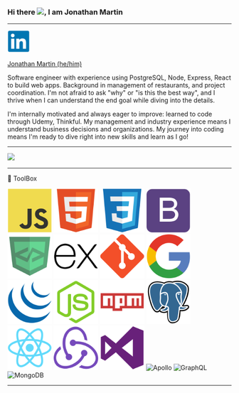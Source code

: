 ### Hi there <img src="https://c.tenor.com/SNL9_xhZl9oAAAAi/waving-hand-joypixels.gif" width="30px">, I am Jonathan Martin

---

<img src="https://github.com/devicons/devicon/blob/master/icons/linkedin/linkedin-original.svg" width="50" height="50" /> <div class="badge-base LI-profile-badge" data-locale="en_US" data-size="medium" data-theme="dark" data-type="VERTICAL" data-vanity="jonathan-martin-software-engineer" data-version="v1"><a class="badge-base__link LI-simple-link" href="https://www.linkedin.com/in/jonathan-martin-software-engineer?trk=profile-badge">Jonathan Martin (he/him)</a></div>

Software engineer with experience using PostgreSQL, Node, Express, React to build web apps. Background in management of restaurants, and project coordination. I'm not afraid to ask "why" or "is this the best way", and I thrive when I can understand the end goal while diving into the details.

I'm internally motivated and always eager to improve: learned to code through Udemy, Thinkful. My management and industry experience means I understand business decisions and organizations. My journey into coding means I'm ready to dive right into new skills and learn as I go!

---

<image src="/Resume-Jonathan-Martin.pd"/>

---

🧰 ToolBox

<img src="https://github.com/devicons/devicon/blob/master/icons/javascript/javascript-original.svg" alt="Javascript Logo" width="100" hieght="100" /> <img src="https://github.com/devicons/devicon/blob/master/icons/html5/html5-original.svg"  alt="HTML5 logo" width="100" hieght="100"/> <img src="https://github.com/devicons/devicon/blob/master/icons/css3/css3-original.svg"  alt="CSS3 logo" width="100" hieght="100"/> <img src="https://github.com/devicons/devicon/blob/master/icons/bootstrap/bootstrap-plain.svg"  alt="bootstrap logo" width="100" hieght="100"/> <img src="https://github.com/devicons/devicon/blob/master/icons/devicon/devicon-original.svg"  alt="Developer Logo" width="100" hieght="100"/> <img src="https://github.com/devicons/devicon/blob/master/icons/express/express-original.svg"  alt="Express Logo" width="100" hieght="100"/> <img src="https://github.com/devicons/devicon/blob/master/icons/git/git-original.svg"  alt="Git logo" width="100" hieght="100"/> <img src="https://github.com/devicons/devicon/blob/master/icons/google/google-original.svg"  alt="Google Logo" width="100" hieght="100"/> <img src="https://github.com/devicons/devicon/blob/master/icons/jquery/jquery-original.svg"  alt="Hquery Logo" width="100" hieght="100"/> <img src="https://github.com/devicons/devicon/blob/master/icons/nodejs/nodejs-original.svg"  alt="Node Logo" width="100" hieght="100"/> <img src="https://github.com/devicons/devicon/blob/master/icons/npm/npm-original-wordmark.svg"  alt="Node Package Manager Logo" width="100" hieght="100"/> <img src="https://github.com/devicons/devicon/blob/master/icons/postgresql/postgresql-original.svg"  alt="PostGreSQL logo" width="100" hieght="100"/> <img src="https://github.com/devicons/devicon/blob/master/icons/react/react-original.svg"  alt="React logo" width="100" hieght="100"/> <img src="https://github.com/devicons/devicon/blob/master/icons/redux/redux-original.svg"  alt="Redux Logo" width="100" hieght="100"/> <img src="https://github.com/devicons/devicon/blob/master/icons/visualstudio/visualstudio-plain.svg"  alt="VSCode Logo" width="100" hieght="100"/> <img src="https://img.icons8.com/color/50/000000/apollo.png" alt="Apollo" width="100" hieght="100"/> <img src="https://marmelab.com/images/blog/graphql/logo.png" alt="GraphQL" width="100" hieght="100"/> <img src="https://cdn.iconscout.com/icon/free/png-512/mongodb-5-1175140.png" alt="MongoDB" width="100" hieght="100"/>


---


              
<!--
**JonathanMartin-gif/JonathanMartin-gif** is a ✨ _special_ ✨ repository because its `README.md` (this file) appears on your GitHub profile.

Here are some ideas to get you started:

- 🔭 I’m currently working on ...
- 🌱 I’m currently learning ...
- 👯 I’m looking to collaborate on ...
- 🤔 I’m looking for help with ...
- 💬 Ask me about ...
- 📫 How to reach me: ...
- 😄 Pronouns: ...
- ⚡ Fun fact: ...
-->

